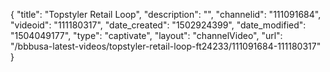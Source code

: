 {
    "title": "Topstyler Retail Loop",
    "description": "",
    "channelid": "111091684",
    "videoid": "111180317",
    "date_created": "1502924399",
    "date_modified": "1504049177",
    "type": "captivate",
    "layout": "channelVideo",
    "url": "\/bbbusa-latest-videos\/topstyler-retail-loop-ft24233\/111091684-111180317"
}